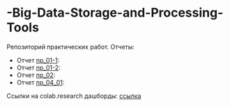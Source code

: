 # -Big-Data-Storage-and-Processing-Tools
Репозиторий практических работ. 
Отчеты:
 - Отчет [пр_01-1](https://github.com/BashkatovaAD/-Big-Data-Storage-and-Processing-Tools/tree/main/practice/otcht-01-01.pdf): 
 - Отчет [пр_01-2](https://github.com/BashkatovaAD/-Big-Data-Storage-and-Processing-Tools/tree/main/practice/otcht-01-02.pdf): 
 - Отчет [пр_02](https://github.com/BashkatovaAD/-Big-Data-Storage-and-Processing-Tools/tree/main/practice/otcht-02.pdf): 
 - Отчет [пр_04_01](https://github.com/BashkatovaAD/-Big-Data-Storage-and-Processing-Tools/tree/main/practice/pr_04_01.pdf): 
 
 Ссылки на colab.research дашборды: [ссылка](https://github.com/BashkatovaAD/-Big-Data-Storage-and-Processing-Tools/tree/main/practice/link.md)
